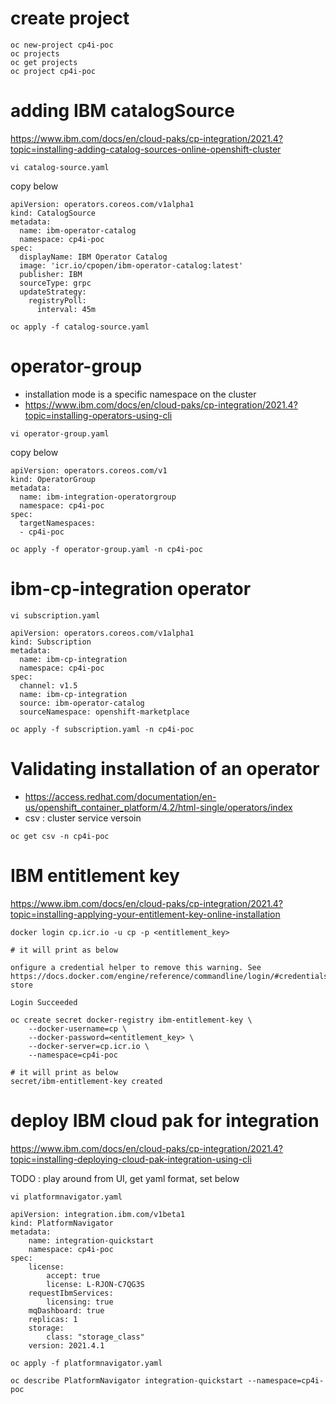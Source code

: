 # create project
```
oc new-project cp4i-poc
oc projects
oc get projects
oc project cp4i-poc

```

# adding IBM catalogSource
https://www.ibm.com/docs/en/cloud-paks/cp-integration/2021.4?topic=installing-adding-catalog-sources-online-openshift-cluster


```
vi catalog-source.yaml
```
copy below
```
apiVersion: operators.coreos.com/v1alpha1
kind: CatalogSource
metadata:
  name: ibm-operator-catalog
  namespace: cp4i-poc
spec:
  displayName: IBM Operator Catalog
  image: 'icr.io/cpopen/ibm-operator-catalog:latest'
  publisher: IBM
  sourceType: grpc
  updateStrategy:
    registryPoll:
      interval: 45m
```
```
oc apply -f catalog-source.yaml
```

# operator-group
- installation mode is a specific namespace on the cluster
- https://www.ibm.com/docs/en/cloud-paks/cp-integration/2021.4?topic=installing-operators-using-cli

```
vi operator-group.yaml
```
copy below
```
apiVersion: operators.coreos.com/v1
kind: OperatorGroup
metadata:
  name: ibm-integration-operatorgroup
  namespace: cp4i-poc
spec:
  targetNamespaces:
  - cp4i-poc
```
```
oc apply -f operator-group.yaml -n cp4i-poc
```

# ibm-cp-integration operator
```
vi subscription.yaml
```

```
apiVersion: operators.coreos.com/v1alpha1
kind: Subscription
metadata:
  name: ibm-cp-integration
  namespace: cp4i-poc
spec:
  channel: v1.5
  name: ibm-cp-integration
  source: ibm-operator-catalog
  sourceNamespace: openshift-marketplace
```

```
oc apply -f subscription.yaml -n cp4i-poc
```


# Validating installation of an operator
- https://access.redhat.com/documentation/en-us/openshift_container_platform/4.2/html-single/operators/index
- csv : cluster service versoin 

```
oc get csv -n cp4i-poc
```


# IBM entitlement key
https://www.ibm.com/docs/en/cloud-paks/cp-integration/2021.4?topic=installing-applying-your-entitlement-key-online-installation

```
docker login cp.icr.io -u cp -p <entitlement_key>
```
```
# it will print as below

onfigure a credential helper to remove this warning. See
https://docs.docker.com/engine/reference/commandline/login/#credentials-store

Login Succeeded
```

```
oc create secret docker-registry ibm-entitlement-key \
    --docker-username=cp \
    --docker-password=<entitlement_key> \
    --docker-server=cp.icr.io \
    --namespace=cp4i-poc
```

```
# it will print as below
secret/ibm-entitlement-key created
```

# deploy IBM cloud pak for integration
https://www.ibm.com/docs/en/cloud-paks/cp-integration/2021.4?topic=installing-deploying-cloud-pak-integration-using-cli

TODO : play around from UI, get yaml format, set below 

```
vi platformnavigator.yaml
```

```
apiVersion: integration.ibm.com/v1beta1
kind: PlatformNavigator
metadata:
    name: integration-quickstart
    namespace: cp4i-poc
spec:
    license:
        accept: true
        license: L-RJON-C7QG3S
    requestIbmServices:
        licensing: true
    mqDashboard: true
    replicas: 1
    storage:
        class: "storage_class"
    version: 2021.4.1
``` 


```
oc apply -f platformnavigator.yaml
```

```
oc describe PlatformNavigator integration-quickstart --namespace=cp4i-poc
```


